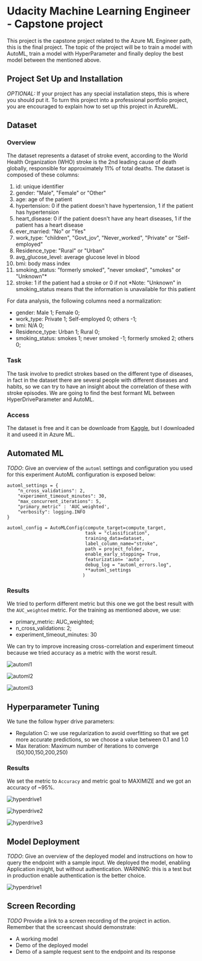 # Udacity Machine Learning Engineer - Capstone project

This project is the capstone project related to the Azure ML Engineer path, this is the final project.
The topic of the project will be to train a model with AutoML, train a model with HyperParameter and finally deploy the best model between the mentioned above.

## Project Set Up and Installation
*OPTIONAL:* If your project has any special installation steps, this is where you should put it. To turn this project into a professional portfolio project, you are encouraged to explain how to set up this project in AzureML.

## Dataset

### Overview
The dataset represents a dataset of stroke event, according to the World Health Organization (WHO) stroke is the 2nd leading cause of death globally, responsible for approximately 11% of total deaths.  The dataset is composed of these columns:

1) id: unique identifier
2) gender: "Male", "Female" or "Other"
3) age: age of the patient
4) hypertension: 0 if the patient doesn't have hypertension, 1 if the patient has hypertension
5) heart_disease: 0 if the patient doesn't have any heart diseases, 1 if the patient has a heart disease
6) ever_married: "No" or "Yes"
7) work_type: "children", "Govt_jov", "Never_worked", "Private" or "Self-employed"
8) Residence_type: "Rural" or "Urban"
9) avg_glucose_level: average glucose level in blood
10) bmi: body mass index
11) smoking_status: "formerly smoked", "never smoked", "smokes" or "Unknown"*
12) stroke: 1 if the patient had a stroke or 0 if not
*Note: "Unknown" in smoking_status means that the information is unavailable for this patient

For data analysis, the following columns need a normalization:
- gender: Male 1; Female 0;
- work_type: Private 1; Self-employed 0; others -1;
- bmi: N/A 0;
- Residence_type: Urban 1; Rural 0;
- smoking_status: smokes 1; never smoked -1; formerly smoked 2; others 0;

### Task
The task involve to predict strokes based on the different type of diseases, in fact in the dataset there are several people with different diseases and  habits, so we can try to have an insight about the correlation of these with stroke episodes.
We are going to find the best formant ML between HyperDriveParameter and AutoML.

### Access
The dataset is free and it can be downloade from [Kaggle](https://www.kaggle.com/fedesoriano/stroke-prediction-dataset), but I downloaded it and useed it in Azure ML.

## Automated ML
*TODO*: Give an overview of the `automl` settings and configuration you used for this experiment
AutoML configuration is exposed below:
```
automl_settings = {
    "n_cross_validations": 2,
    "experiment_timeout_minutes": 30,
    "max_concurrent_iterations": 5,
    "primary_metric" : 'AUC_weighted',
    "verbosity": logging.INFO
}

automl_config = AutoMLConfig(compute_target=compute_target,
                             task = "classification",
                             training_data=dataset,
                             label_column_name="stroke",   
                             path = project_folder,
                             enable_early_stopping= True,
                             featurization= 'auto',
                             debug_log = "automl_errors.log",
                             **automl_settings
                            )
```

### Results
We tried to perform different metric but this one we got the best result with the `AUC_weighted` metric. For the training as mentioned above, we use:
- primary_metric: AUC_weighted;
- n_cross_validations: 2;
- experiment_timeout_minutes: 30

We can try to improve increasing cross-correlation and experiment timeout because we tried accuracy as a metric with the worst result.


![automl1](images/automl1.png)

![automl2](images/automl2.png)

![automl3](images/automl3.png)

## Hyperparameter Tuning
We tune the follow hyper drive parameters:
- Regulation C: we use regularization to avoid overfitting so that we get more accurate predictions, so we choose a value between 0.1 and 1.0
- Max iteration:   Maximum number of iterations to converge (50,100,150,200,250)

### Results
We set the metric to `Accuracy` and metric goal to MAXIMIZE and we got an accuracy of ~95%.

![hyperdrive1](images/hyperdrive1.png)

![hyperdrive2](images/hyperdrive2.png)

![hyperdrive3](images/hyperdrive3.png)

## Model Deployment
*TODO*: Give an overview of the deployed model and instructions on how to query the endpoint with a sample input.
We deployed the model, enabling Application insight, but without authentication. WARNING: this is a test but in production enable authentication is the better choice.

![hyperdrive1](images/hyperdrive1.png)

## Screen Recording
*TODO* Provide a link to a screen recording of the project in action. Remember that the screencast should demonstrate:
- A working model
- Demo of the deployed  model
- Demo of a sample request sent to the endpoint and its response
